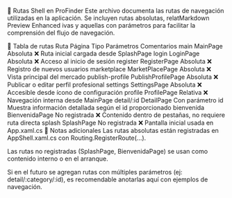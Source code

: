﻿📌 Rutas Shell en ProFinder
Este archivo documenta las rutas de navegación utilizadas en la aplicación. 
Se incluyen rutas absolutas, relatMarkdown Preview Enhanced
ivas y aquellas con parámetros para
facilitar la comprensión del flujo de navegación.

🧭 Tabla de rutas
	Ruta					Página					Tipo			Parámetros					Comentarios
	main					MainPage				Absoluta			❌				Ruta inicial cargada desde SplashPage
	login					LoginPage				Absoluta			❌				Acceso al inicio de sesión
	register				RegisterPage			Absoluta			❌				Registro de nuevos usuarios
	marketplace				MarketPlacePage			Absoluta			❌				Vista principal del mercado
	publish-profile			PublishProfilePage		Absoluta			❌				Publicar o editar perfil profesional
	settings				SettingsPage			Absoluta			❌				Accesible desde ícono de configuración
	profile					ProfilePage				Relativa			❌				Navegación interna desde MainPage
	detail/:id				DetailPage				Con parámetro		id				Muestra información detallada según el id proporcionado
	bienvenida				BienvenidaPage			No registrada		❌				Contenido dentro de pestañas, no requiere ruta directa
	splash					SplashPage				No registrada		❌				Pantalla inicial usada en App.xaml.cs
📝 Notas adicionales
Las rutas absolutas están registradas en AppShell.xaml.cs con Routing.RegisterRoute(...).

Las rutas no registradas (SplashPage, BienvenidaPage) se usan como contenido interno o en el arranque.

Si en el futuro se agregan rutas con múltiples parámetros (ej: detail/:category/:id), es recomendable anotarlas aquí con ejemplos de navegación.